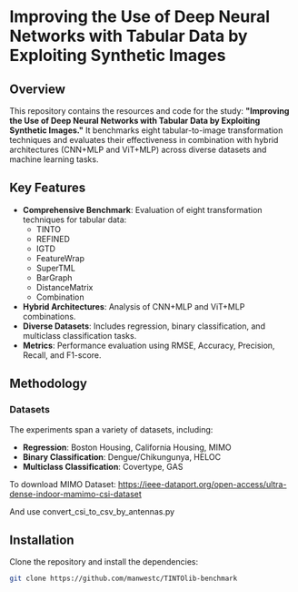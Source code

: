 # Improving the Use of Deep Neural Networks with Tabular Data by Exploiting Synthetic Images

## Overview
This repository contains the resources and code for the study: **"Improving the Use of Deep Neural Networks with Tabular Data by Exploiting Synthetic Images."** It benchmarks eight tabular-to-image transformation techniques and evaluates their effectiveness in combination with hybrid architectures (CNN+MLP and ViT+MLP) across diverse datasets and machine learning tasks.

## Key Features
- **Comprehensive Benchmark**: Evaluation of eight transformation techniques for tabular data:
  - TINTO
  - REFINED
  - IGTD
  - FeatureWrap
  - SuperTML
  - BarGraph
  - DistanceMatrix
  - Combination
- **Hybrid Architectures**: Analysis of CNN+MLP and ViT+MLP combinations.
- **Diverse Datasets**: Includes regression, binary classification, and multiclass classification tasks.
- **Metrics**: Performance evaluation using RMSE, Accuracy, Precision, Recall, and F1-score.

## Methodology

### Datasets
The experiments span a variety of datasets, including:
- **Regression**: Boston Housing, California Housing, MIMO
- **Binary Classification**: Dengue/Chikungunya, HELOC
- **Multiclass Classification**: Covertype, GAS

To download MIMO Dataset: https://ieee-dataport.org/open-access/ultra-dense-indoor-mamimo-csi-dataset

And use convert_csi_to_csv_by_antennas.py

## Installation
Clone the repository and install the dependencies:
```bash
git clone https://github.com/manwestc/TINTOlib-benchmark

